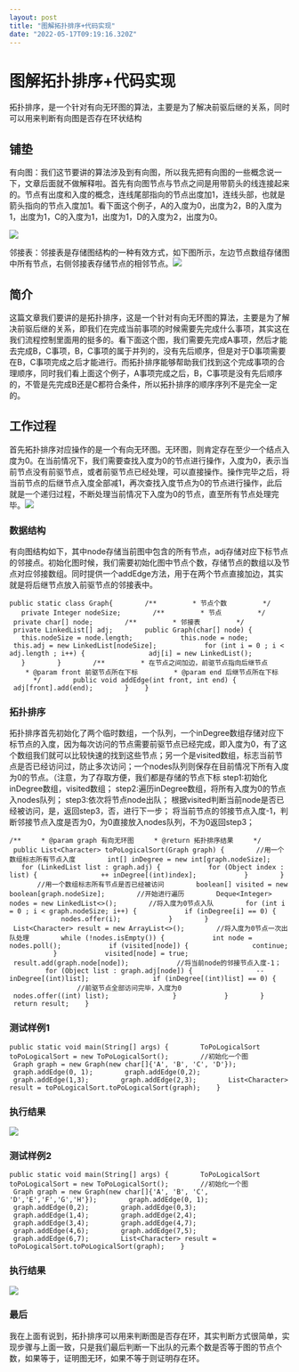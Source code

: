 ```yaml
---
layout: post
title: "图解拓扑排序+代码实现"
date: "2022-05-17T09:19:16.320Z"
---
```

图解拓扑排序+代码实现
===========

拓扑排序，是一个针对有向无环图的算法，主要是为了解决前驱后继的关系，同时可以用来判断有向图是否存在环状结构

铺垫
--

有向图：我们这节要讲的算法涉及到有向图，所以我先把有向图的一些概念说一下，文章后面就不做解释啦。首先有向图节点与节点之间是用带箭头的线连接起来的。节点有出度和入度的概念，连线尾部指向的节点出度加1，连线头部，也就是箭头指向的节点入度加1。看下面这个例子，A的入度为0，出度为2，B的入度为1，出度为1，C的入度为1，出度为1，D的入度为2，出度为0。

![](https://mmbiz.qpic.cn/mmbiz_png/7M1tam7icD2DQa6ghaMed3DiaOOTJrobjNDFYDVoKlc2sN5q6PARk0yCU9klicSN77hOgzL6m3sibW8WeDRyJuS5IQ/640?wx_fmt=png)

邻接表：邻接表是存储图结构的一种有效方式，如下图所示，左边节点数组存储图中所有节点，右侧邻接表存储节点的相邻节点。![](https://mmbiz.qpic.cn/mmbiz_png/7M1tam7icD2DQa6ghaMed3DiaOOTJrobjN5ibXF4b0eHVlaJ08bruRnOvKibibcOn3sGlHGElibLbf5rrVibkOt4Ukia1w/640?wx_fmt=png)

简介
--

这篇文章我们要讲的是拓扑排序，这是一个针对有向无环图的算法，主要是为了解决前驱后继的关系，即我们在完成当前事项的时候需要先完成什么事项，其实这在我们流程控制里面用的挺多的。看下面这个图，我们需要先完成A事项，然后才能去完成B，C事项，B，C事项的属于并列的，没有先后顺序，但是对于D事项需要在B，C事项完成之后才能进行。而拓扑排序能够帮助我们找到这个完成事项的合理顺序，同时我们看上面这个例子，A事项完成之后，B，C事项是没有先后顺序的，不管是先完成B还是C都符合条件，所以拓扑排序的顺序序列不是完全一定的。

工作过程
----

首先拓扑排序对应操作的是一个有向无环图。无环图，则肯定存在至少一个结点入度为0。在当前情况下，我们需要查找入度为0的节点进行操作，入度为0，表示当前节点没有前驱节点，或者前驱节点已经处理，可以直接操作。操作完毕之后，将当前节点的后继节点入度全部减1，再次查找入度节点为0的节点进行操作，此后就是一个递归过程，不断处理当前情况下入度为0的节点，直至所有节点处理完毕。![](https://mmbiz.qpic.cn/mmbiz_png/7M1tam7icD2DQa6ghaMed3DiaOOTJrobjN8uyUsSjXoMS14CujHtqVWEdwQhh2leHn6NoXVlHdR0PKicrp87grTQQ/640?wx_fmt=png)

### 数据结构

有向图结构如下，其中node存储当前图中包含的所有节点，adj存储对应下标节点的邻接点。初始化图时候，我们需要初始化图中节点个数，存储节点的数组以及节点对应邻接数组。同时提供一个addEdge方法，用于在两个节点直接加边，其实就是将后继节点放入前驱节点的邻接表中。

    public static class Graph{        /**         * 节点个数         */        private Integer nodeSize;        /**         * 节点         */        private char[] node;        /**         * 邻接表         */        private LinkedList[] adj;        public Graph(char[] node) {            this.nodeSize = node.length;            this.node = node;            this.adj = new LinkedList[nodeSize];            for (int i = 0 ; i < adj.length ; i++) {                adj[i] = new LinkedList();            }        }        /**         * 在节点之间加边，前驱节点指向后继节点         * @param front 前驱节点所在下标         * @param end 后继节点所在下标         */        public void addEdge(int front, int end) {            adj[front].add(end);        }    }
    

### 拓扑排序

拓扑排序首先初始化了两个临时数组，一个队列，一个inDegree数组存储对应下标节点的入度，因为每次访问的节点需要前驱节点已经完成，即入度为0，有了这个数组我们就可以比较快速的找到这些节点；另一个是visited数组，标志当前节点是否已经访问过，防止多次访问；一个nodes队列则保存在目前情况下所有入度为0的节点。（注意，为了存取方便，我们都是存储的节点下标 step1:初始化inDegree数组，visited数组； step2:遍历inDegree数组，将所有入度为0的节点入nodes队列； step3:依次将节点node出队； 根据visited判断当前node是否已经被访问，是，返回step3，否，进行下一步； 将当前节点的邻接节点入度-1，判断邻接节点入度是否为0，为0直接放入nodes队列，不为0返回step3；

    /**     * @param graph 有向无环图     * @return 拓扑排序结果     */    public List<Character> toPoLogicalSort(Graph graph) {        //用一个数组标志所有节点入度        int[] inDegree = new int[graph.nodeSize];        for (LinkedList list : graph.adj) {            for (Object index : list) {                ++ inDegree[(int)index];            }        }        //用一个数组标志所有节点是否已经被访问        boolean[] visited = new boolean[graph.nodeSize];        //开始进行遍历        Deque<Integer> nodes = new LinkedList<>();        //将入度为0节点入队        for (int i = 0 ; i < graph.nodeSize; i++) {            if (inDegree[i] == 0) {                nodes.offer(i);            }        }        List<Character> result = new ArrayList<>();        //将入度为0节点一次出队处理        while (!nodes.isEmpty()) {            int node = nodes.poll();            if (visited[node]) {                continue;            }            visited[node] = true;            result.add(graph.node[node]);            //将当前node的邻接节点入度-1；            for (Object list : graph.adj[node]) {                -- inDegree[(int)list];                if (inDegree[(int)list] == 0) {                    //前驱节点全部访问完毕，入度为0                    nodes.offer((int) list);                }            }        }        return result;    }
    

### 测试样例1

    public static void main(String[] args) {        ToPoLogicalSort toPoLogicalSort = new ToPoLogicalSort();        //初始化一个图        Graph graph = new Graph(new char[]{'A', 'B', 'C', 'D'});        graph.addEdge(0, 1);        graph.addEdge(0,2);        graph.addEdge(1,3);        graph.addEdge(2,3);        List<Character> result = toPoLogicalSort.toPoLogicalSort(graph);    }
    

### 执行结果

![](https://mmbiz.qpic.cn/mmbiz_png/7M1tam7icD2DQa6ghaMed3DiaOOTJrobjNN5ibmnMEJ4lcPgia7KibARia9TnCcSlbaiaFpAp5y7n9DbJCgGrOKYq5JAg/640?wx_fmt=png)

### 测试样例2

    public static void main(String[] args) {        ToPoLogicalSort toPoLogicalSort = new ToPoLogicalSort();        //初始化一个图        Graph graph = new Graph(new char[]{'A', 'B', 'C', 'D','E','F','G','H'});        graph.addEdge(0, 1);        graph.addEdge(0,2);        graph.addEdge(0,3);        graph.addEdge(1,4);        graph.addEdge(2,4);        graph.addEdge(3,4);        graph.addEdge(4,7);        graph.addEdge(4,6);        graph.addEdge(7,5);        graph.addEdge(6,7);        List<Character> result = toPoLogicalSort.toPoLogicalSort(graph);    }
    

### 执行结果

![](https://mmbiz.qpic.cn/mmbiz_png/7M1tam7icD2DQa6ghaMed3DiaOOTJrobjNKO59EpIn9piaH0KUic6ZTSmYtQgmDNcHibzzoF88Yufk8sh3r8Rm8o2Zg/640?wx_fmt=png)

### 最后

我在上面有说到，拓扑排序可以用来判断图是否存在环，其实判断方式很简单，实现步骤与上面一致，只是我们最后判断一下出队的元素个数是否等于图的节点个数，如果等于，证明图无环，如果不等于则证明存在环。